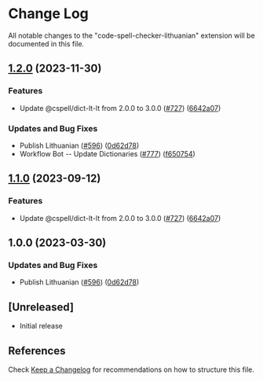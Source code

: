 # Change Log

All notable changes to the "code-spell-checker-lithuanian" extension will be documented in this file.

## [1.2.0](https://github.com/fobo66/vscode-cspell-dict-extensions/compare/code-spell-checker-lithuanian-v1.1.0...code-spell-checker-lithuanian@1.2.0) (2023-11-30)


### Features

* Update @cspell/dict-lt-lt from 2.0.0 to 3.0.0 ([#727](https://github.com/fobo66/vscode-cspell-dict-extensions/issues/727)) ([6642a07](https://github.com/fobo66/vscode-cspell-dict-extensions/commit/6642a071bc3cd5b1a1df484a8d98ce16d4f82bc4))


### Updates and Bug Fixes

* Publish Lithuanian ([#596](https://github.com/fobo66/vscode-cspell-dict-extensions/issues/596)) ([0d62d78](https://github.com/fobo66/vscode-cspell-dict-extensions/commit/0d62d78fe344d866a6fda2f1827c0d9008e2d8c7))
* Workflow Bot -- Update Dictionaries ([#777](https://github.com/fobo66/vscode-cspell-dict-extensions/issues/777)) ([f650754](https://github.com/fobo66/vscode-cspell-dict-extensions/commit/f650754169f0e365409c3edcf45fb6a87fefc727))

## [1.1.0](https://github.com/streetsidesoftware/vscode-cspell-dict-extensions/compare/code-spell-checker-lithuanian@1.0.0...code-spell-checker-lithuanian@1.1.0) (2023-09-12)


### Features

* Update @cspell/dict-lt-lt from 2.0.0 to 3.0.0 ([#727](https://github.com/streetsidesoftware/vscode-cspell-dict-extensions/issues/727)) ([6642a07](https://github.com/streetsidesoftware/vscode-cspell-dict-extensions/commit/6642a071bc3cd5b1a1df484a8d98ce16d4f82bc4))

## 1.0.0 (2023-03-30)


### Updates and Bug Fixes

* Publish Lithuanian ([#596](https://github.com/streetsidesoftware/vscode-cspell-dict-extensions/issues/596)) ([0d62d78](https://github.com/streetsidesoftware/vscode-cspell-dict-extensions/commit/0d62d78fe344d866a6fda2f1827c0d9008e2d8c7))

## [Unreleased]

- Initial release

## References

Check [Keep a Changelog](http://keepachangelog.com/) for recommendations on how to structure this file.
